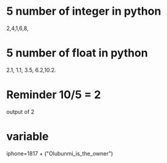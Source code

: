 # 5 number of integer in python 
2,4,1,6,8,
# 5 number of float in python 
2.1, 1.1, 3.5, 6.2,10.2.
# Reminder 10/5 = 2
output of 2
# variable 
iphone=1817 + ("Olubunmi_is_the_owner")

